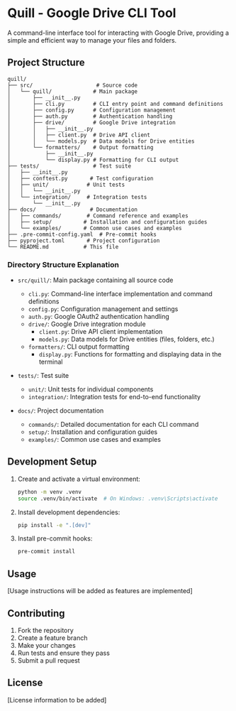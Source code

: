 # Quill - Google Drive CLI Tool

A command-line interface tool for interacting with Google Drive, providing a simple and efficient way to manage your files and folders.

## Project Structure

```
quill/
├── src/                    # Source code
│   └── quill/             # Main package
│       ├── __init__.py
│       ├── cli.py         # CLI entry point and command definitions
│       ├── config.py      # Configuration management
│       ├── auth.py        # Authentication handling
│       ├── drive/         # Google Drive integration
│       │   ├── __init__.py
│       │   ├── client.py  # Drive API client
│       │   └── models.py  # Data models for Drive entities
│       └── formatters/    # Output formatting
│           ├── __init__.py
│           └── display.py # Formatting for CLI output
├── tests/                 # Test suite
│   ├── __init__.py
│   ├── conftest.py       # Test configuration
│   ├── unit/            # Unit tests
│   │   └── __init__.py
│   └── integration/     # Integration tests
│       └── __init__.py
├── docs/                 # Documentation
│   ├── commands/        # Command reference and examples
│   ├── setup/          # Installation and configuration guides
│   └── examples/       # Common use cases and examples
├── .pre-commit-config.yaml  # Pre-commit hooks
├── pyproject.toml       # Project configuration
└── README.md           # This file
```

### Directory Structure Explanation

- `src/quill/`: Main package containing all source code
  - `cli.py`: Command-line interface implementation and command definitions
  - `config.py`: Configuration management and settings
  - `auth.py`: Google OAuth2 authentication handling
  - `drive/`: Google Drive integration module
    - `client.py`: Drive API client implementation
    - `models.py`: Data models for Drive entities (files, folders, etc.)
  - `formatters/`: CLI output formatting
    - `display.py`: Functions for formatting and displaying data in the terminal

- `tests/`: Test suite
  - `unit/`: Unit tests for individual components
  - `integration/`: Integration tests for end-to-end functionality

- `docs/`: Project documentation
  - `commands/`: Detailed documentation for each CLI command
  - `setup/`: Installation and configuration guides
  - `examples/`: Common use cases and examples

## Development Setup

1. Create and activate a virtual environment:
   ```bash
   python -m venv .venv
   source .venv/bin/activate  # On Windows: .venv\Scripts\activate
   ```

2. Install development dependencies:
   ```bash
   pip install -e ".[dev]"
   ```

3. Install pre-commit hooks:
   ```bash
   pre-commit install
   ```

## Usage

[Usage instructions will be added as features are implemented]

## Contributing

1. Fork the repository
2. Create a feature branch
3. Make your changes
4. Run tests and ensure they pass
5. Submit a pull request

## License

[License information to be added] 
